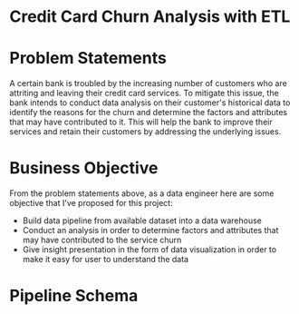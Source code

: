 # Credit Card Churn Analysis with ETL

# Problem Statements
A certain bank is troubled by the increasing number of customers who are attriting and leaving their credit card services. To mitigate this issue, the bank intends to conduct data analysis on their customer's historical data to identify the reasons for the churn and determine the factors and attributes that may have contributed to it. This will help the bank to improve their services and retain their customers by addressing the underlying issues.

# Business Objective
From the problem statements above, as a data engineer here are some objective that I've proposed for this project:
- Build data pipeline from available dataset into a data warehouse
- Conduct an analysis in order to determine factors and attributes that may have contributed to the service churn
- Give insight presentation in the form of data visualization in order to make it easy for user to understand the data

# Pipeline Schema